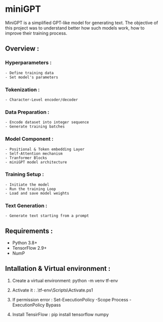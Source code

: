 # miniGPT

MiniGPT is a simplified GPT-like model for generating text. 
The objective of this project was to understand better how such models work, how to improve their training process.

## Overview :
### Hyperparameters :
    - Define training data 
    - Set model's parameters

### Tokenization : 
    - Character-Level encoder/decoder

### Data Preparation :
    - Encode dataset into integer sequence
    - Generate training batches
   
### Model Component : 
    - Positional & Token embedding Layer
    - Self-Attention mechanism
    - Tranformer Blocks
    - miniGPT model architecture

### Training Setup :
    - Initiate the model
    - Run the training Loop
    - Load and save model weights

### Text Generation : 
    - Generate text starting from a prompt

## Requirements :

- Python 3.8+
- TensorFlow 2.9+ 
- NumP
  
## Intallation & Virtual environment :

1. Create a virtual environment:
    python -m venv tf-env

2. Activate it :
    .\tf-env\Scripts\Activate.ps1

3. If permission error : 
    Set-ExecutionPolicy -Scope Process -ExecutionPolicy Bypass

4. Install TensirFlow :
    pip install tensorflow numpy

  